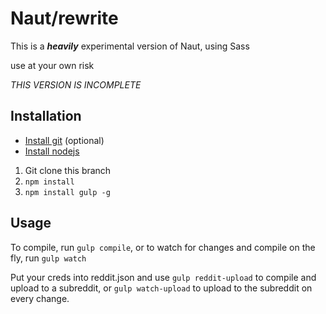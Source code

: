 # Naut/rewrite

This is a ***heavily*** experimental version of Naut, using Sass

use at your own risk

*THIS VERSION IS INCOMPLETE*

## Installation

* [Install git](https://git-scm.com/downloads) (optional)
* [Install nodejs](https://nodejs.org/en/download/)

1. Git clone this branch
2. `npm install`
3. `npm install gulp -g`

## Usage

To compile, run `gulp compile`, or to watch for changes and compile on the fly, run `gulp watch`

Put your creds into reddit.json and use `gulp reddit-upload` to compile and upload to a subreddit, or `gulp watch-upload` to upload to the subreddit on every change.
